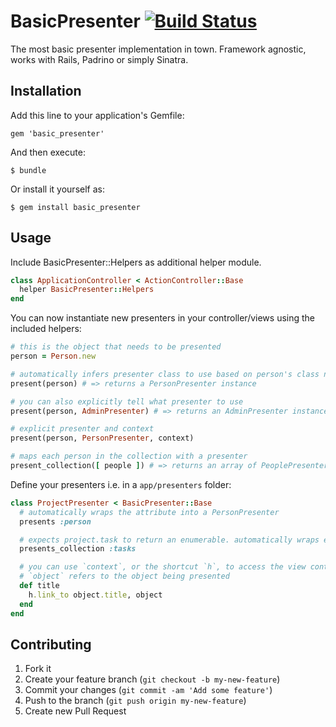 # BasicPresenter [![Build Status](https://travis-ci.org/stefanoverna/basic_presenter.png?branch=master)](https://travis-ci.org/stefanoverna/basic_presenter)

The most basic presenter implementation in town. Framework agnostic, works with Rails, Padrino or simply Sinatra.

## Installation

Add this line to your application's Gemfile:

    gem 'basic_presenter'

And then execute:

    $ bundle

Or install it yourself as:

    $ gem install basic_presenter

## Usage

Include BasicPresenter::Helpers as additional helper module.

```ruby
class ApplicationController < ActionController::Base
  helper BasicPresenter::Helpers
end
```

You can now instantiate new presenters in your controller/views using the included helpers:

```ruby
# this is the object that needs to be presented
person = Person.new

# automatically infers presenter class to use based on person's class name
present(person) # => returns a PersonPresenter instance

# you can also explicitly tell what presenter to use
present(person, AdminPresenter) # => returns an AdminPresenter instance

# explicit presenter and context
present(person, PersonPresenter, context)

# maps each person in the collection with a presenter
present_collection([ people ]) # => returns an array of PeoplePresenters
```

Define your presenters i.e. in a `app/presenters` folder:

```ruby
class ProjectPresenter < BasicPresenter::Base
  # automatically wraps the attribute into a PersonPresenter
  presents :person

  # expects project.task to return an enumerable. automatically wraps each task in a TaskPresenter presenter
  presents_collection :tasks

  # you can use `context`, or the shortcut `h`, to access the view context.
  # `object` refers to the object being presented
  def title
    h.link_to object.title, object
  end
end
```

## Contributing

1. Fork it
2. Create your feature branch (`git checkout -b my-new-feature`)
3. Commit your changes (`git commit -am 'Add some feature'`)
4. Push to the branch (`git push origin my-new-feature`)
5. Create new Pull Request
